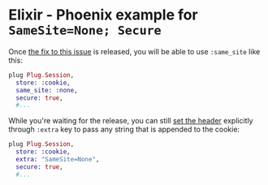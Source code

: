 <!--
 Copyright 2019 Google Inc.

 Licensed under the Apache License, Version 2.0 (the "License");
 you may not use this file except in compliance with the License.
 You may obtain a copy of the License at

     http://www.apache.org/licenses/LICENSE-2.0

 Unless required by applicable law or agreed to in writing, software
 distributed under the License is distributed on an "AS IS" BASIS,
 WITHOUT WARRANTIES OR CONDITIONS OF ANY KIND, either express or implied.
 See the License for the specific language governing permissions and
 limitations under the License.
-->

# Elixir - Phoenix example for `SameSite=None; Secure`

Once [the fix to this issue](https://github.com/elixir-plug/plug/pull/861) is
released, you will be able to use
`:same_site`
like this:

```elixir
plug Plug.Session,
  store: :cookie,
  same_site: :none,
  secure: true,
  #...
```

While you're waiting for the release, you can still
[set the header](https://hexdocs.pm/plug/Plug.Conn.html#put_resp_cookie/4)
explicitly through `:extra` key to pass any string that is appended to the cookie:

```elixir
plug Plug.Session,
  store: :cookie,
  extra: "SameSite=None",
  secure: true,
  #...
```
